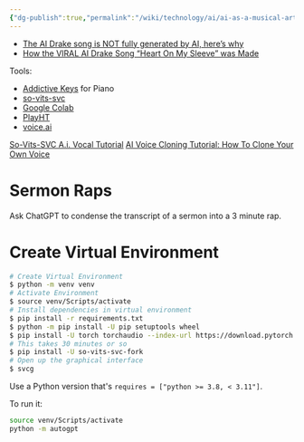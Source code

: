 ```yaml
---
{"dg-publish":true,"permalink":"/wiki/technology/ai/ai-as-a-musical-artist/","tags":["technology","artificialintelligence"],"created":"Jul 10, 2023, 4:51 PM"}
---
```



- [The AI Drake song is NOT fully generated by AI, here’s why](https://www.tiktok.com/@boxoutmusic/video/7224179902394666282?_r=1&_t=8dsnZxXSLiY)
- [How the VIRAL AI Drake Song “Heart On My Sleeve” was Made](https://www.tiktok.com/@theremakegod/video/7236969595234520322?_r=1&_t=8dsngIu5mt1)

Tools:
- [Addictive Keys](https://www.xlnaudio.com/products/addictive_keys) for Piano
- [so-vits-svc](https://github.com/svc-develop-team/so-vits-svc)
- [Google Colab](https://colab.research.google.com/drive/1n-lGFGIrkJfV38G980sqmAa_5nLAzzj_?usp=sharing#scrollTo=ZOTu5AAS6A9I)
- [PlayHT](https://play.ht/voice-cloning/)
- [voice.ai](https://voice.ai/voice-cloning)

[So-Vits-SVC A.i. Vocal Tutorial](https://www.youtube.com/watch?v=4DT92oHJ_p4)
[AI Voice Cloning Tutorial: How To Clone Your Own Voice](https://www.youtube.com/watch?v=ddqosIpR2Mk)

# Sermon Raps

Ask ChatGPT to condense the transcript of a sermon into a 3 minute rap.

# Create Virtual Environment

```bash
# Create Virtual Environment
$ python -m venv venv
# Activate Environment
$ source venv/Scripts/activate
# Install dependencies in virtual environment
$ pip install -r requirements.txt
$ python -m pip install -U pip setuptools wheel
$ pip install -U torch torchaudio --index-url https://download.pytorch.org/whl/cu118
# This takes 30 minutes or so
$ pip install -U so-vits-svc-fork
# Open up the graphical interface
$ svcg
```

Use a Python version that's `requires = ["python >= 3.8, < 3.11"]`.

To run it:

```bash
source venv/Scripts/activate
python -m autogpt
```